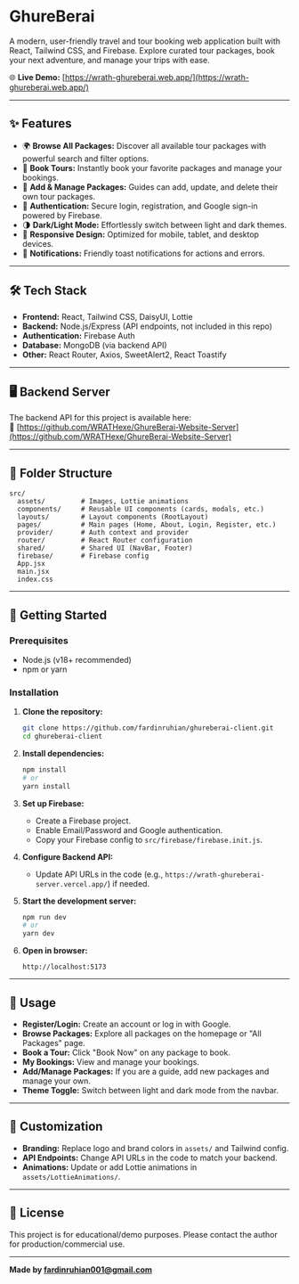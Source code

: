 # GhureBerai

A modern, user-friendly travel and tour booking web application built with React, Tailwind CSS, and Firebase. Explore curated tour packages, book your next adventure, and manage your trips with ease.

🌐 **Live Demo:** [https://wrath-ghureberai.web.app/](https://wrath-ghureberai.web.app/)

---

## ✨ Features

- 🌍 **Browse All Packages:** Discover all available tour packages with powerful search and filter options.
- 🧳 **Book Tours:** Instantly book your favorite packages and manage your bookings.
- 📝 **Add & Manage Packages:** Guides can add, update, and delete their own tour packages.
- 👤 **Authentication:** Secure login, registration, and Google sign-in powered by Firebase.
- 🌗 **Dark/Light Mode:** Effortlessly switch between light and dark themes.
- 📱 **Responsive Design:** Optimized for mobile, tablet, and desktop devices.
- 🔔 **Notifications:** Friendly toast notifications for actions and errors.

---

## 🛠️ Tech Stack

- **Frontend:** React, Tailwind CSS, DaisyUI, Lottie
- **Backend:** Node.js/Express (API endpoints, not included in this repo)
- **Authentication:** Firebase Auth
- **Database:** MongoDB (via backend API)
- **Other:** React Router, Axios, SweetAlert2, React Toastify

---

## 🖥️ Backend Server

The backend API for this project is available here:  
🔗 [https://github.com/WRATHexe/GhureBerai-Website-Server](https://github.com/WRATHexe/GhureBerai-Website-Server)

---

## 📁 Folder Structure

```
src/
  assets/         # Images, Lottie animations
  components/     # Reusable UI components (cards, modals, etc.)
  layouts/        # Layout components (RootLayout)
  pages/          # Main pages (Home, About, Login, Register, etc.)
  provider/       # Auth context and provider
  router/         # React Router configuration
  shared/         # Shared UI (NavBar, Footer)
  firebase/       # Firebase config
  App.jsx
  main.jsx
  index.css
```

---

## 🚀 Getting Started

### Prerequisites

- Node.js (v18+ recommended)
- npm or yarn

### Installation

1. **Clone the repository:**

   ```bash
   git clone https://github.com/fardinruhian/ghureberai-client.git
   cd ghureberai-client
   ```

2. **Install dependencies:**

   ```bash
   npm install
   # or
   yarn install
   ```

3. **Set up Firebase:**

   - Create a Firebase project.
   - Enable Email/Password and Google authentication.
   - Copy your Firebase config to `src/firebase/firebase.init.js`.

4. **Configure Backend API:**

   - Update API URLs in the code (e.g., `https://wrath-ghureberai-server.vercel.app/`) if needed.

5. **Start the development server:**

   ```bash
   npm run dev
   # or
   yarn dev
   ```

6. **Open in browser:**
   ```
   http://localhost:5173
   ```

---

## 📝 Usage

- **Register/Login:** Create an account or log in with Google.
- **Browse Packages:** Explore all packages on the homepage or "All Packages" page.
- **Book a Tour:** Click "Book Now" on any package to book.
- **My Bookings:** View and manage your bookings.
- **Add/Manage Packages:** If you are a guide, add new packages and manage your own.
- **Theme Toggle:** Switch between light and dark mode from the navbar.

---

## 🎨 Customization

- **Branding:** Replace logo and brand colors in `assets/` and Tailwind config.
- **API Endpoints:** Change API URLs in the code to match your backend.
- **Animations:** Update or add Lottie animations in `assets/LottieAnimations/`.

---

## 📄 License

This project is for educational/demo purposes. Please contact the author for production/commercial use.

---

**Made by fardinruhian001@gmail.com**
